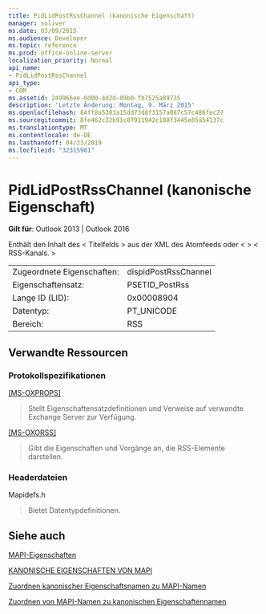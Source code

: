 ```yaml
---
title: PidLidPostRssChannel (kanonische Eigenschaft)
manager: soliver
ms.date: 03/09/2015
ms.audience: Developer
ms.topic: reference
ms.prod: office-online-server
localization_priority: Normal
api_name:
- PidLidPostRssChannel
api_type:
- COM
ms.assetid: 249966ee-0d00-4d2d-89b0-fb7525a89735
description: 'Letzte Änderung: Montag, 9. März 2015'
ms.openlocfilehash: 84ff8a5303a15dd73d8f3157a087c57c486fec27
ms.sourcegitcommit: 8fe462c32b91c87911942c188f3445e85a54137c
ms.translationtype: MT
ms.contentlocale: de-DE
ms.lasthandoff: 04/23/2019
ms.locfileid: "32315981"
---
```

# <a name="pidlidpostrsschannel-canonical-property"></a>PidLidPostRssChannel (kanonische Eigenschaft)

  
  
**Gilt für**: Outlook 2013 | Outlook 2016 
  
Enthält den Inhalt des \< Titelfelds \> aus der XML des Atomfeeds oder \< \> \< RSS-Kanals. \>
  
|||
|:-----|:-----|
|Zugeordnete Eigenschaften:  <br/> |dispidPostRssChannel  <br/> |
|Eigenschaftensatz:  <br/> |PSETID_PostRss  <br/> |
|Lange ID (LID):  <br/> |0x00008904  <br/> |
|Datentyp:  <br/> |PT_UNICODE  <br/> |
|Bereich:  <br/> |RSS  <br/> |
   
## <a name="related-resources"></a>Verwandte Ressourcen

### <a name="protocol-specifications"></a>Protokollspezifikationen

[[MS-OXPROPS] ](https://msdn.microsoft.com/library/f6ab1613-aefe-447d-a49c-18217230b148%28Office.15%29.aspx)
  
> Stellt Eigenschaftensatzdefinitionen und Verweise auf verwandte Exchange Server zur Verfügung.
    
[[MS-OXORSS]](https://msdn.microsoft.com/library/53bc9634-0040-4b5a-aecd-29781d826009%28Office.15%29.aspx)
  
> Gibt die Eigenschaften und Vorgänge an, die RSS-Elemente darstellen.
    
### <a name="header-files"></a>Headerdateien

Mapidefs.h
  
> Bietet Datentypdefinitionen.
    
## <a name="see-also"></a>Siehe auch



[MAPI-Eigenschaften](mapi-properties.md)
  
[KANONISCHE EIGENSCHAFTEN VON MAPI](mapi-canonical-properties.md)
  
[Zuordnen kanonischer Eigenschaftsnamen zu MAPI-Namen](mapping-canonical-property-names-to-mapi-names.md)
  
[Zuordnen von MAPI-Namen zu kanonischen Eigenschaftennamen](mapping-mapi-names-to-canonical-property-names.md)

